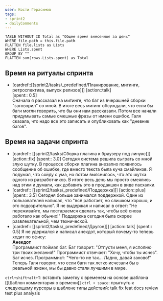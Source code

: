 ```yaml
---
user: Кости Герасимов
tags:
- sprint2
- dailyComments
---
```




```dataview 
TABLE WITHOUT ID Total as "Общее время внесенное за день"
WHERE file.path = this.file.path 
FLATTEN file.lists as Lists
WHERE Lists.spent
GROUP BY ""
FLATTEN sum(rows.Lists.spent) as Total
```
## Время на ритуалы спринта

* [cardref::[[sprint2/tasks/_predefined/Планирование, митинги, ретроспектива, выпуск релизов]]]
  [action::talk]  
  [spent:: 0.5]  
  Сначала я рассказал на митинге, что баг из вчерашней сборки "заговорил" со мной. В итоге весь митинг обсуждали, что если бы баги могли говорить, что бы они нам рассказали. Потом все начали придумывать самые смешные фразы от имени ошибок. Галя сказала, что надо все это записать и опубликовать как "дневник багов".

## Время на задачи спринта

* [cardref:: [[sprint2/tasks/Сборка плагина к браузеру под линукс]]]
  [action::fix]
  [spent:: 3.0]
  Сегодня система решила сыграть со мной злую шутку. В процессе сборки плагина внезапно появилось сообщение об ошибке, где вместо текста была куча смайликов. Я подумал, что сойду с ума, но потом выяснилось, что это шутка одного из разработчиков. В итоге весь день мы просто смеялись над этим и думали, как добавить это в продакшен в виде пасхалки.
* [cardref:: [[sprint2/tasks/_predefined/Поддержка]]]
  [action::plus]
  [spent:: 3.5]
  Сегодня больше занимался поддержкой. Один из пользователей написал, что "всё работает, но слишком хорошо, и это подозрительно". Я не выдержал и написал в ответ: "Не переживайте, мы постараемся сделать так, чтобы всё снова работало как обычно!" Поддержка сегодня была скорее развлекательной, чем технической.
* [cardref:: [[sprint2/tasks/_predefined/Другое]]]
  [action::talk]
  [spent:: 0.5]
  Я не удержался и написал анекдот, который почему-то теперь ходит по офису:  
  **Анекдот**  
  Программист поймал баг. Баг говорит: "Отпусти меня, я исполню три твоих желания!" Программист отвечает: "Хочу, чтобы ты исчез". Баг исчез. Программист: "Чего-то не так... Ладно, давай заново!"  
  Теперь Галя говорит, что если баги так легко исчезали бы в реальной жизни, мы бы давно стали лучшими в мире.


`ctrl+shift+alt+T`:
	вставить заметку с временем на основе шаблона [[Шаблон комментария о времени]] 
`ctrl + space`:
	прыгнуть к следующему курсоры в шаблоне
типы действий:
	talk
	fix
	feat
	docs
	review
	test
	plus
	analysis


